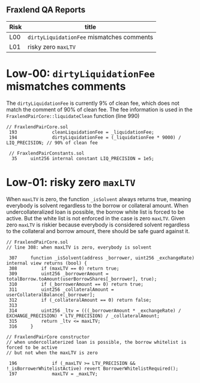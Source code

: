 ## Fraxlend QA Reports

Risk | title
---|---
L00 | `dirtyLiquidationFee` mismatches comments
L01 | risky zero `maxLTV`

# Low-00: `dirtyLiquidationFee` mismatches comments

The `dirtyLiquidationFee` is currently 9% of clean fee, which does not match the comment of 90% of clean fee.
The fee information is used in the `FraxlendPairCore::liquidateClean` function (line 990)


```solidity
// FraxlendPairCore.sol
 193             cleanLiquidationFee = _liquidationFee;
 194             dirtyLiquidationFee = (_liquidationFee * 9000) / LIQ_PRECISION; // 90% of clean fee

 // FraxlendPairConstants.sol
  35     uint256 internal constant LIQ_PRECISION = 1e5;
```

# Low-01: risky zero `maxLTV`

When `maxLTV` is zero, the function `_isSolvent` always returns true, meaning everybody is solvent regardless to the borrow or collateral amount.
When undercollateralized loan is possible, the borrow white list is forced to be active. But the white list is not enforced in the case is zero `maxLTV`. Given zero `maxLTV` is riskier because everybody is considered solvent regardless to the collateral and borrow amount, there should be safe guard against it.


```solidity
// FraxlendPairCore.sol
// line 308: when maxLTV is zero, everybody is solvent

 307     function _isSolvent(address _borrower, uint256 _exchangeRate) internal view returns (bool) {
 308         if (maxLTV == 0) return true;
 309         uint256 _borrowerAmount = totalBorrow.toAmount(userBorrowShares[_borrower], true);
 310         if (_borrowerAmount == 0) return true;
 311         uint256 _collateralAmount = userCollateralBalance[_borrower];
 312         if (_collateralAmount == 0) return false;
 313
 314         uint256 _ltv = (((_borrowerAmount * _exchangeRate) / EXCHANGE_PRECISION) * LTV_PRECISION) / _collateralAmount;
 315         return _ltv <= maxLTV;
 316     }

// FraxlendPairCore constructor
// when undercollaterized loan is possible, the borrow whitelist is forced to be active
// but not when the maxLTV is zero

 196             if (_maxLTV >= LTV_PRECISION && !_isBorrowerWhitelistActive) revert BorrowerWhitelistRequired();
 197             maxLTV = _maxLTV;
```

<!-- zzzitron QA -->